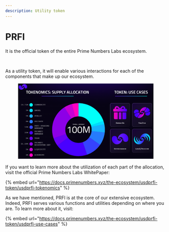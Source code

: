 ```yaml
---
description: Utility token
---
```


# PRFI

It is the official token of the entire Prime Numbers Labs ecosystem.

<figure><img src=".gitbook/assets/Copia de PF Whitepaper (1).jpg" alt=""><figcaption></figcaption></figure>

As a utility token, it will enable various interactions for each of the components that make up our ecosystem.

<figure><img src=".gitbook/assets/image.png" alt=""><figcaption></figcaption></figure>

If you want to learn more about the utilization of each part of the allocation, visit the official Prime Numbers Labs WhitePaper:

{% embed url="https://docs.primenumbers.xyz/the-ecosystem/usdprfi-token/usdprfi-tokenomics" %}

As we have mentioned, PRFI is at the core of our extensive ecosystem. Indeed, PRFI serves various functions and utilities depending on where you are. To learn more about it, visit:

{% embed url="https://docs.primenumbers.xyz/the-ecosystem/usdprfi-token/usdprfi-use-cases" %}
